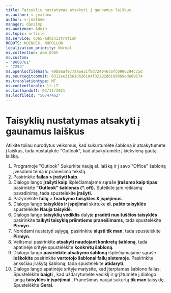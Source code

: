 ```yaml
---
title: Taisyklių nustatymas atsakyti į gaunamus laiškus
ms.author: v-jmathew
author: v-jmathew
manager: dansimp
ms.audience: Admin
ms.topic: article
ms.service: o365-administration
ROBOTS: NOINDEX, NOFOLLOW
localization_priority: Normal
ms.collection: Adm_O365
ms.custom:
- "9000761"
- "7254"
ms.openlocfilehash: 49b8aafe77aa6e31f8d724046c6fc0996294cc5d
ms.sourcegitcommit: 6312ee31561db36104f32282d019d069ede69174
ms.translationtype: MT
ms.contentlocale: lt-LT
ms.lasthandoff: 03/11/2021
ms.locfileid: "50747462"
---
```

# <a name="set-up-rules-to-reply-to-incoming-emails"></a>Taisyklių nustatymas atsakyti į gaunamus laiškus

Atlikite toliau nurodytus veiksmus, kad sukurtumėte šabloną ir atsakytumėte į laiškus, tada nustatykite "Outlook", kad atsakytumėte į kiekvieną gautą laišką.

1. Programoje "Outlook" Sukurkite naują el. laišką ir į savo "Office" šabloną įvesdami temą ir pranešimo tekstą.
2. Pasirinkite **failas > įrašyti kaip**.
3. Dialogo lango **Įrašyti kaip** išplečiamajame sąraše **Įrašomo kaip tipas** pasirinkite **"Outlook" šablonas (*. oft).** Suteikite jam reikiamą pavadinimą, tada spustelėkite **įrašyti**.
4. Pažymėkite **failų**  >  **tvarkymo taisykles & įspėjimus**.
5. Dialogo lango **taisyklės ir įspėjimai** skirtuke **el. pašto taisyklės** spustelėkite **Nauja taisyklė**.
6. Dialogo lango **taisyklių vediklis** dalyje **pradėti nuo tuščios taisyklės** pasirinkite **taikyti taisyklę priimtiems pranešimams**, tada spustelėkite **Pirmyn**.
7. Norėdami nustatyti sąlygą, pasirinkite **siųsti tik man**, tada spustelėkite **Pirmyn**.
8. Veiksmui pasirinkite **atsakyti naudojant konkretų šabloną**, tada apatinėje srityje spustelėkite **konkretų šabloną**.
9. Dialogo lango **pasirinkite atsakymo šabloną** išplečiamajame sąraše **ieškokite** pasirinkite **vartotojo šablonai failų sistemoje**. Pasirinkite anksčiau įrašytą šabloną, tada spustelėkite **atidaryti**.
10. Dialogo lango apatinėje srityje matysite, kad įterpiamas šablono failas. Spustelėkite **baigti** , kad uždarytumėte vediklį ir grįžtumėte į dialogo langą **taisyklės ir įspėjimai** . Pranešimas naujai sukurtą **tik man** taisyklę. Spustelėkite **Gerai**.
